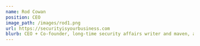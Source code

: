 ```yaml
---
name: Rod Cowan
position: CEO
image_path: /images/rod1.png
url: https://securityisyourbusiness.com
blurb: CEO + Co-founder, long-time security affairs writer and maven, advising globally on security and media, policy, and communication.
---
```

